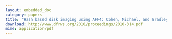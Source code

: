 ```yaml
---
layout: embedded_doc
category: papers
title: "Hash based disk imaging using AFF4: Cohen, Michael, and Bradley Schatz. digital investigation 7 (2010): S121-S128."
download: http://www.dfrws.org/2010/proceedings/2010-314.pdf
mime: application/pdf
---
```

